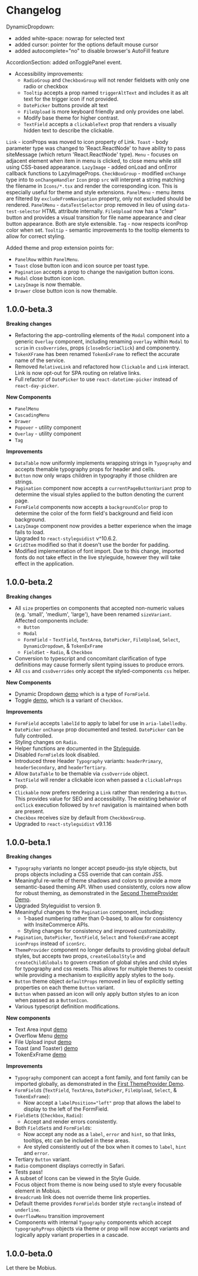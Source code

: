 # Changelog

DynamicDropdown:
- added white-space: nowrap for selected text
- added cursor: pointer for the options default mouse cursor
- added autocomplete="no" to disable browser's AutoFill feature

AccordionSection: added onTogglePanel event.

- Accessibility improvements: 
    - `RadioGroup` and `CheckboxGroup` will not render fieldsets with only one radio or checkbox
    - `Tooltip` accepts a prop named `triggerAltText` and includes it as alt text for the trigger icon if not provided. 
    - `DatePicker` buttons provide alt text
    - `FileUpload` is more keyboard friendly and only provides one label. 
    - Modify base theme for higher contrast.
    - `TextField` accepts a `clickableText` prop that renders a visually hidden text to describe the clickable. 
    
`Link` - iconProps was moved to icon property of Link.
`Toast` - body parameter type was changed to 'React.ReactNode' to have ability to pass siteMessage (which return 'React.ReactNode' type).
`Menu` - focuses on adjacent element when item in menu is clicked, to close menu while still using CSS-based appearance.
`LazyImage` - added onLoad and onError callback functions to LazyImageProps.
`CheckBoxGroup` - modified `onChange` type into to `onChangeHandler`
`Icon` prop `src` will interpret a string matching the filename in `Icons/*.tsx` and render the corresponding icon. This is especially useful for theme and style extensions.
`PanelMenu` - menu items are filtered by `excludeFromNavigation` property, only not excluded should be rendered.
`PanelMenu` - `dataTestSelector` prop removed in lieu of using `data-test-selector` HTML attribute internally.
`FileUpload` now has a "clear" button and provides a visual transition for file name appearance and clear button appearance. Both are style extensible.
`Tag` - now respects iconProp color when set.
`Tooltip` - semantic improvements to the tooltip elements to allow for correct styling. 

Added theme and prop extension points for: 
- `PanelRow` within `PanelMenu`.
- `Toast` close button icon and icon source per toast type.
- `Pagination` accepts a prop to change the navigation button icons.
- `Modal` close button icon icon.
- `LazyImage` is now themable.  
- `Drawer` close button icon is now themable.  

## 1.0.0-beta.3

**Breaking changes**
- Refactoring the app-controlling elements of the `Modal` component into a generic `Overlay` component, including renaming `overlay` within `Modal` to `scrim` in `cssOverrides`, props (`closeOnScrimClick`) and componentry. 
- `TokenXFrame` has been renamed `TokenExFrame` to reflect the accurate name of the service.
- Removed `RelativeLink` and refactored how `Clickable` and `Link` interact. Link is now opt-out for SPA routing on relative links. 
- Full refactor of `DatePicker` to use `react-datetime-picker` instead of `react-day-picker`.

**New Components**
- `PanelMenu`
- `CascadingMenu`
- `Drawer`
- `Popover` - utility component
- `Overlay` - utility component
- `Tag`

**Improvements**
- `DataTable` now uniformly implements wrapping strings in `Typography` and accepts themable typography props for header and cells.
- `Button` now only wraps children in typography if those children are strings. 
- `Pagination` component now accepts a `currentPageButtonVariant` prop to determine the visual styles applied to the button denoting the current page. 
- `FormField` components now accepts a `backgroundColor` prop to determine the color of the form field's background and field icon background. 
- `LazyImage` component now provides a better experience when the image fails to load. 
- Upgraded to `react-styleguidist` v^10.6.2.
- `GridItem` modified so that it doesn't use the border for padding.
- Modified implementation of font import. Due to this change, imported fonts do not take effect in the live styleguide, however they will take effect in the application. 

## 1.0.0-beta.2

**Breaking changes**
- All `size` properties on components that accepted non-numeric values (e.g. 'small', 'medium', 'large'), have been renamed `sizeVariant`. Affected components include: 
    - `Button`
    - `Modal`
    - `FormField` - `TextField`, `TextArea`, `DatePicker`, `FileUpload`, `Select`, `DynamicDropdown`, & `TokenExFrame`
    - `FieldSet` - `Radio`, & `Checkbox`
- Conversion to typescript and concomitant clarification of type definitions may cause formerly silent typing issues to produce errors.
- All `css` and `cssOverrides` only accept the styled-components `css` helper. 

**New Components**
- Dynamic Dropdown [demo](https://insitesoftware.github.io/insite-commerce/#!/DynamicDropdown) which is a type of `FormField`.
- Toggle [demo](https://insitesoftware.github.io/insite-commerce/#!/Checkbox), which is a variant of `Checkbox`.

**Improvements**
- `FormField` accepts `labelId` to apply to label for use in `aria-labelledby`.
- `DatePicker` `onChange` prop documented and tested. `DatePicker` can be fully controlled.
- Styling changes on `Radio`.
- Helper functions are documented in the [Styleguide](https://insitesoftware.github.io/insite-commerce/#section-helper-functions).
- Disabled `FormField`s look disabled.
- Introduced three Header `Typography` variants: `headerPrimary`, `headerSecondary`, and `headerTertiary`.
- Allow `DataTable` to be themable via `cssOverride` object.
- `TextField` will render a clickable icon when passed a `clickableProps` prop.
- `Clickable` now prefers rendering a `Link` rather than rendering a `Button`. This provides value for SEO and accessibility. The existing behavior of `onClick` execution followed by `href` navigation is maintained when both are present.
- `Checkbox` receives size by default from `CheckboxGroup`.
- Upgraded to `react-styleguidist` v9.1.16

## 1.0.0-beta.1

**Breaking changes**
- `Typography` variants no longer accept pseudo-jss style objects, but props objects including a CSS override that can contain JSS.
- Meaningful re-write of theme shadows and colors to provide a more semantic-based theming API. When used consistently, colors now allow for robust theming, as demonstrated in the [Second ThemeProvider Demo](https://insitesoftware.github.io/insite-commerce/#!/ThemeProvider/3).
- Upgraded Styleguidist to version 9.
- Meaningful changes to the `Pagination` component, including:
    - 1-based numbering rather than 0-based, to allow for consistency with InsiteCommerce APIs.
    - Styling changes for consistency and improved customizability.
- `Pagination`, `DatePicker`, `TextField`, `Select` and `TokenExFrame` accept `iconProps` instead of `iconSrc`.
- `ThemeProvider` component no longer defaults to providing global default styles, but accepts two props, `createGlobalStyle` and `createChildGlobals` to govern creation of global styles and child styles for typography and css resets. This allows for multiple themes to coexist while providing a mechanism to explicitly apply styles to the `body`.
- `Button` theme object `defaultProps` removed in lieu of explicitly setting properties on each theme `Button` variant.
- `Button` when passed an icon will only apply button styles to an icon when passed as a `ButtonIcon`.
- Various typescript definition modifications.

**New components**
- Text Area input [demo](https://insitesoftware.github.io/insite-commerce/#!/TextArea)
- Overflow Menu [demo](https://insitesoftware.github.io/insite-commerce/#!/OverflowMenu)
- File Upload input [demo](https://insitesoftware.github.io/insite-commerce/#!/FileUpload)
- Toast (and Toaster) [demo](https://insitesoftware.github.io/insite-commerce/#!/Toast)
- TokenExFrame [demo](https://insitesoftware.github.io/insite-commerce/#!/TokenExFrame)

**Improvements**
- `Typography` component can accept a font family, and font family can be imported globally, as demonstrated in the [First ThemeProvider Demo](https://insitesoftware.github.io/insite-commerce/#!/ThemeProvider/1).
- `FormField`s (`TextField`, `TextArea`, `DatePicker`, `FileUpload`, `Select`, & `TokenExFrame`):
    - Now accept a `labelPosition="left"` prop that allows the label to display to the left of the FormField.
- `FieldSet`s (`Checkbox`, `Radio`):
    - Accept and render errors consistently.
- Both `FieldSet`s and `FormField`s:
    - Now accept any node as a `label`, `error` and `hint`, so that links, tooltips, etc can be included in these areas.
    - Are styled consistently out of the box when it comes to `label`, `hint` and `error`.
- Tertiary `Button` variant.
- `Radio` component displays correctly in Safari. 
- Tests pass!
- A subset of Icons can be viewed in the Style Guide.
- Focus object from theme is now being used to style every focusable element in Mobius.
- `Breadcrumb` link does not override theme link properties.
- Default theme provides `FormFields` border style `rectangle` instead of `underline`. 
- `OverflowMenu` transition improvement
- Components with internal `Typography` components which accept `typographyProps` objects via theme or prop will now accept variants and logically apply variant properties in a cascade.   

## 1.0.0-beta.0

Let there be Mobius.
